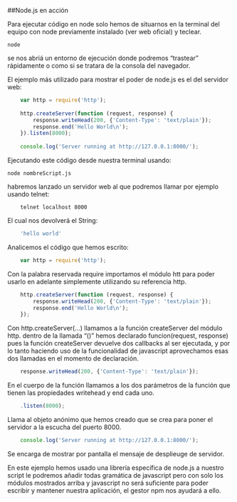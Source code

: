 ##Node.js en acción


Para ejecutar código en node solo hemos de situarnos en la terminal del equipo con node previamente instalado  (ver web oficial) y teclear.
	
	node

se nos abriá un entorno de ejecución donde podremos “trastear” rápidamente o como si se tratara de la consola del navegador.

El ejemplo más utilizado para mostrar el poder de node.js es el del servidor web:

```javascript
    var http = require('http');
 
    http.createServer(function (request, response) {
        response.writeHead(200, {'Content-Type': 'text/plain'});
        response.end('Hello World\n');
    }).listen(8000);
 
    console.log('Server running at http://127.0.0.1:8000/');
```


Ejecutando este código desde nuestra terminal usando: 
	
	node nombreScript.js

habremos lanzado un servidor web al que podremos llamar por ejemplo usando telnet:
	
		telnet localhost 8000
 
El cual nos devolverá el String:

```javascript
    'hello world'
```

Analicemos el código que hemos escrito:

```javascript
    var http = require('http');  
```

Con la palabra reservada require importamos el módulo htt para
poder usarlo en adelante simplemente utilizando su referencia http.
	
```javascript
    http.createServer(function (request, response) {
    	response.writeHead(200, {'Content-Type': 'text/plain'});
    	response.end('Hello World\n');
	});
```

Con http.createServer(...) llamamos a la función createServer del módulo http. dentro de la llamada “()” hemos declarado funcion(request, response) pues la función createServer devuelve dos callbacks al ser ejecutada, y por lo tanto haciendo uso de la funcionalidad de javascript aprovechamos esas dos llamadas en el momento de declaración.
 
```javascript
    response.writeHead(200, {'Content-Type': 'text/plain'});    	    response.end('Hello World\n');
```

En el cuerpo de la función llamamos a los dos parámetros de la función que tienen las propiedades writehead y end cada uno.

```javascript
	.listen(8000);
```

Llama al objeto anónimo que hemos creado  que se crea para poner el servidor a la escucha del puerto 8000.

```javascript
    console.log('Server running at http://127.0.0.1:8000/');
```

Se encarga de mostrar por pantalla el mensaje de desplieuge de servidor.

En este ejemplo hemos usado una librería específica de node.js a nuestro script le podremos añadir todas gramática de javascript pero con solo los módulos mostrados arriba y javascript no será suficiente para poder escribir y mantener nuestra aplicación, el gestor npm nos ayudará a ello.